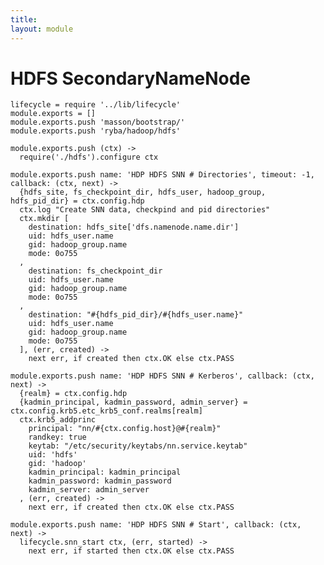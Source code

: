 ```yaml
---
title: 
layout: module
---
```


# HDFS SecondaryNameNode 

    lifecycle = require '../lib/lifecycle'
    module.exports = []
    module.exports.push 'masson/bootstrap/'
    module.exports.push 'ryba/hadoop/hdfs'

    module.exports.push (ctx) ->
      require('./hdfs').configure ctx

    module.exports.push name: 'HDP HDFS SNN # Directories', timeout: -1, callback: (ctx, next) ->
      {hdfs_site, fs_checkpoint_dir, hdfs_user, hadoop_group, hdfs_pid_dir} = ctx.config.hdp
      ctx.log "Create SNN data, checkpind and pid directories"
      ctx.mkdir [
        destination: hdfs_site['dfs.namenode.name.dir']
        uid: hdfs_user.name
        gid: hadoop_group.name
        mode: 0o755
      ,
        destination: fs_checkpoint_dir
        uid: hdfs_user.name
        gid: hadoop_group.name
        mode: 0o755
      ,
        destination: "#{hdfs_pid_dir}/#{hdfs_user.name}"
        uid: hdfs_user.name
        gid: hadoop_group.name
        mode: 0o755
      ], (err, created) ->
        next err, if created then ctx.OK else ctx.PASS

    module.exports.push name: 'HDP HDFS SNN # Kerberos', callback: (ctx, next) ->
      {realm} = ctx.config.hdp
      {kadmin_principal, kadmin_password, admin_server} = ctx.config.krb5.etc_krb5_conf.realms[realm]
      ctx.krb5_addprinc 
        principal: "nn/#{ctx.config.host}@#{realm}"
        randkey: true
        keytab: "/etc/security/keytabs/nn.service.keytab"
        uid: 'hdfs'
        gid: 'hadoop'
        kadmin_principal: kadmin_principal
        kadmin_password: kadmin_password
        kadmin_server: admin_server
      , (err, created) ->
        next err, if created then ctx.OK else ctx.PASS

    module.exports.push name: 'HDP HDFS SNN # Start', callback: (ctx, next) ->
      lifecycle.snn_start ctx, (err, started) ->
        next err, if started then ctx.OK else ctx.PASS